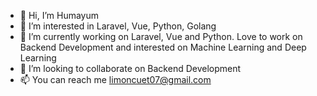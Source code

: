 - 👋 Hi, I’m Humayum
- 👀 I’m interested in Laravel, Vue, Python, Golang 
- 🌱 I’m currently working on Laravel, Vue and Python. Love to work on Backend Development and interested on Machine Learning and Deep Learning
- 💞️ I’m looking to collaborate on Backend Development 
- 📫 You can reach me limoncuet07@gmail.com

